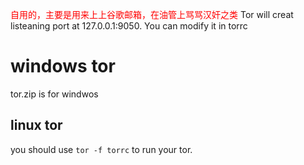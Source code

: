 <font color=red> 自用的，主要是用来上上谷歌邮箱，在油管上骂骂汉奸之类</font> 
Tor will creat listeaning port at 127.0.0.1:9050.
You can modify it in torrc
# windows tor

tor.zip is for windwos

## linux tor
you should use <code>tor -f torrc</code> to run your tor.
